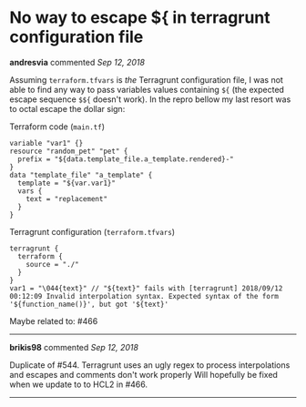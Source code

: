 # No way to escape ${ in terragrunt configuration file

**andresvia** commented *Sep 12, 2018*

Assuming `terraform.tfvars` is *the* Terragrunt configuration file, I was not able to find any way to pass variables values containing `${` (the expected escape sequence `$${` doesn't work). In the repro bellow my last resort was to octal escape the dollar sign:

Terraform code (`main.tf`)

```
variable "var1" {}
resource "random_pet" "pet" {
  prefix = "${data.template_file.a_template.rendered}-"
}
data "template_file" "a_template" {
  template = "${var.var1}"
  vars {
    text = "replacement"
  }
}
```

Terragrunt configuration (`terraform.tfvars`)

```
terragrunt {
  terraform {
    source = "./"
  }
}
var1 = "\044{text}" // "${text}" fails with [terragrunt] 2018/09/12 00:12:09 Invalid interpolation syntax. Expected syntax of the form '${function_name()}', but got '${text}'
```

Maybe related to: #466
<br />
***


**brikis98** commented *Sep 12, 2018*

Duplicate of #544. Terragrunt uses an ugly regex to process interpolations and escapes and comments don't work properly Will hopefully be fixed when we update to to HCL2 in #466.
***

